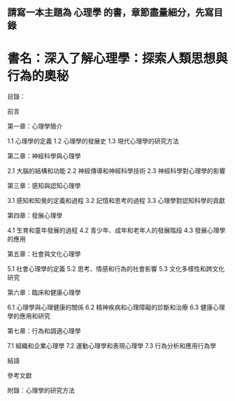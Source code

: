 ## 請寫一本主題為 心理學 的書，章節盡量細分，先寫目錄

書名：深入了解心理學：探索人類思想與行為的奧秘
========================================
目錄：

前言

第一章：心理學簡介

1.1 心理學的定義
1.2 心理學的發展史
1.3 現代心理學的研究方法

第二章：神經科學與心理學

2.1 大腦的結構和功能
2.2 神經傳導和神經科學技術
2.3 神經科學對心理學的影響

第三章：感知與認知心理學

3.1 感知和知覺的定義和過程
3.2 記憶和思考的過程
3.3 心理學對認知科學的貢獻

第四章：發展心理學

4.1 生育和童年發展的過程
4.2 青少年、成年和老年人的發展階段
4.3 發展心理學的應用

第五章：社會與文化心理學

5.1 社會心理學的定義
5.2 思考、情感和行為的社會影響
5.3 文化多樣性和跨文化研究

第六章：臨床和健康心理學

6.1 心理學與心理健康的關係
6.2 精神疾病和心理障礙的診斷和治療
6.3 健康心理學的應用和研究

第七章：行為和調適心理學

7.1 組織和企業心理學
7.2 運動心理學和表現心理學
7.3 行為分析和應用行為學

結語

參考文獻

附錄：心理學的研究方法